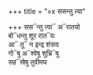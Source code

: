 +++
title = "०४ ससन्तु त्या"

+++
सस᳓न्तु त्या᳓ अ᳓रातयो  
बो᳓धन्तु शूर रात᳓यः  
आ᳓ तू᳓ न इन्द्र शंसय  
गो᳓षु अ᳓श्वेषु शुभ्रि᳓षु  
सह᳓स्रेषु तुवीमघ